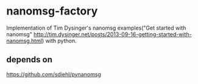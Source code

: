 nanomsg-factory
===============

Implementation of Tim Dysinger's nanomsg examples("Get started with nanomsg" http://tim.dysinger.net/posts/2013-09-16-getting-started-with-nanomsg.html) with python.  

depends on
--------------
https://github.com/sdiehl/pynanomsg

